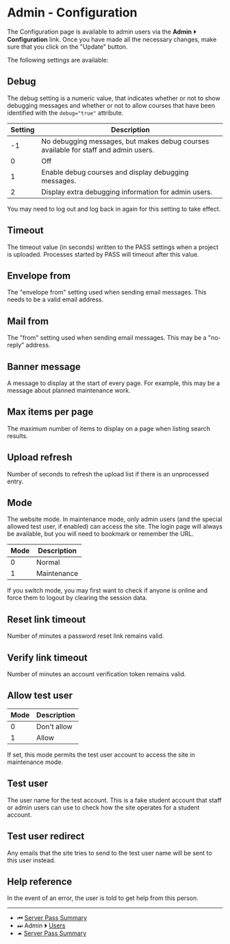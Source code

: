 # Admin - Configuration

The Configuration page is available to admin users via the 
**Admin** ⏵ **Configuration** link. Once you have made all the
necessary changes, make sure that you click on the "Update" button.

The following settings are available:

## Debug

The debug setting is a numeric value, that indicates whether or not
to show debugging messages and whether or not to allow courses that
have been identified with the `debug="true"` attribute.

| Setting | Description |
| --- | --- |
| -1  | No debugging messages, but makes debug courses available for staff and admin users. |
| 0 | Off |
| 1 | Enable debug courses and display debugging messages. |
| 2 | Display extra debugging information for admin users. |

You may need to log out and log back in again for this setting to
take effect.

## Timeout

The timeout value (in seconds) written to the PASS settings when a
project is uploaded. Processes started by PASS will timeout after
this value.

## Envelope from

The "envelope from" setting used when sending email messages. This
needs to be a valid email address.

## Mail from

The "from" setting used when sending email messages. This may be a 
"no-reply" address.

## Banner message

A message to display at the start of every page. For example, this
may be a message about planned maintenance work.

## Max items per page

The maximum number of items to display on a page when listing search
results.

## Upload refresh

Number of seconds to refresh the upload list if there is an
unprocessed entry.

## Mode

The website mode. In maintenance mode, only admin users 
(and the special allowed test user, if enabled) can access
the site. The login page will always be available, but you will need
to bookmark or remember the URL.

| Mode | Description |
| --- | --- |
| 0 | Normal |
| 1 | Maintenance |

If you switch mode, you may first want to check if anyone is online
and force them to logout by clearing the session data.

## Reset link timeout

Number of minutes a password reset link remains valid.

## Verify link timeout

Number of minutes an account verification token remains valid.

## Allow test user

| Mode | Description |
| --- | --- |
| 0 | Don't allow |
| 1 | Allow |

If set, this mode permits the test user account to access the site
in maintenance mode.

## Test user

The user name for the test account. This is a fake student account
that staff or admin users can use to check how the site operates for
a student account.

## Test user redirect

Any emails that the site tries to send to the test user name will
be sent to this user instead.

## Help reference

In the event of an error, the user is told to get help from this
person.

---

 - &#x23EE; [Server Pass Summary](README.md)
 - &#x23ED; Admin ⏵  [Users](admin-users.md)
 - &#x23F6; [Server Pass Summary](README.md)
 
